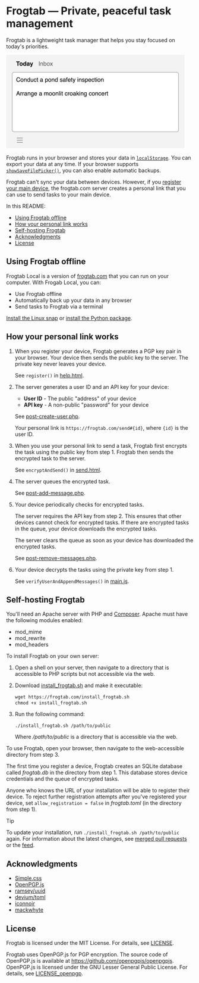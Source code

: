# Frogtab — Private, peaceful task management

Frogtab is a lightweight task manager that helps you stay focused on today's priorities.

<p><img alt="The Today view in Frogtab" src="./demo.png" width="480"></p>

Frogtab runs in your browser and stores your data in [`localStorage`](https://developer.mozilla.org/en-US/docs/Web/API/Window/localStorage). You can export your data at any time. If your browser supports [`showSaveFilePicker()`](https://developer.mozilla.org/en-US/docs/Web/API/Window/showSaveFilePicker), you can also enable automatic backups.

Frogtab can't sync your data between devices. However, if you [register your main device](https://frogtab.com/help#registering-for-a-personal-link), the frogtab.com server creates a personal link that you can use to send tasks to your main device.

In this README:

  - [Using Frogtab offline](#using-frogtab-offline)
  - [How your personal link works](#how-your-personal-link-works)
  - [Self-hosting Frogtab](#self-hosting-frogtab)
  - [Acknowledgments](#acknowledgments)
  - [License](#license)

## Using Frogtab offline

Frogtab Local is a version of [frogtab.com](https://frogtab.com) that you can run on your computer. With Frogab Local, you can:

  - Use Frogtab offline
  - Automatically back up your data in any browser
  - Send tasks to Frogtab via a terminal

[Install the Linux snap](https://snapcraft.io/frogtab) or [install the Python package](https://github.com/dwilding/frogtab/blob/main/local/README.md#frogtab-local).

## How your personal link works

 1. When you register your device, Frogtab generates a PGP key pair in your browser. Your device then sends the public key to the server. The private key never leaves your device.

    See `register()` in [help.html](app/help.html).

 2. The server generates a user ID and an API key for your device:

      - **User ID** - The public "address" of your device
      - **API key** - A non-public "password" for your device

    See [post-create-user.php](server/public/open/post-create-user.php).

    Your personal link is `https://frogtab.com/send#{id}`, where `{id}` is the user ID.

 3. When you use your personal link to send a task, Frogtab first encrypts the task using the public key from step 1. Frogtab then sends the encrypted task to the server.

    See `encryptAndSend()` in [send.html](app/send.html).

 4. The server queues the encrypted task.

    See [post-add-message.php](server/public/open/post-add-message.php).

 5. Your device periodically checks for encrypted tasks.

    The server requires the API key from step 2. This ensures that other devices cannot check for encrypted tasks. If there are encrypted tasks in the queue, your device downloads the encrypted tasks.

    The server clears the queue as soon as your device has downloaded the encrypted tasks.

    See [post-remove-messages.php](server/public/open/post-remove-messages.php).

 6. Your device decrypts the tasks using the private key from step 1.

    See `verifyUserAndAppendMessages()` in [main.js](app/main.js).

## Self-hosting Frogtab

You'll need an Apache server with PHP and [Composer](https://getcomposer.org/). Apache must have the following modules enabled:

  - mod_mime
  - mod_rewrite
  - mod_headers

To install Frogtab on your own server:

 1. Open a shell on your server, then navigate to a directory that is accessible to PHP scripts but not accessible via the web.

 2. Download [install_frogtab.sh](extra/install_frogtab.sh) and make it executable:

    ```
    wget https://frogtab.com/install_frogtab.sh
    chmod +x install_frogtab.sh
    ```

 3. Run the following command:

    ```
    ./install_frogtab.sh /path/to/public
    ```

    Where */path/to/public* is a directory that is accessible via the web.

To use Frogtab, open your browser, then navigate to the web-accessible directory from step 3.

The first time you register a device, Frogtab creates an SQLite database called *frogtab.db* in the directory from step 1. This database stores device credentials and the queue of encrypted tasks.

Anyone who knows the URL of your installation will be able to register their device. To reject further registration attempts after you've registered your device, set `allow_registration = false` in *frogtab.toml* (in the directory from step 1).

> [!TIP]
> To update your installation, run `./install_frogtab.sh /path/to/public` again. For information about the latest changes, see [merged pull requests](https://github.com/dwilding/frogtab/pulls?q=state%3Amerged+label%3Aserver+sort%3Acreated-desc) or the [feed](https://frogtab.com/changes.xml).

## Acknowledgments

  - [Simple.css](https://simplecss.org)
  - [OpenPGP.js](https://openpgpjs.org)
  - [ramsey/uuid](https://uuid.ramsey.dev)
  - [devium/toml](https://github.com/vanodevium/toml)
  - [iconnoir](https://iconoir.com)
  - [mackwhyte](https://www.fiverr.com/mackwhyte)

## License

Frogtab is licensed under the MIT License. For details, see [LICENSE](LICENSE).

Frogtab uses OpenPGP.js for PGP encryption. The source code of OpenPGP.js is available at https://github.com/openpgpjs/openpgpjs. OpenPGP.js is licensed under the GNU Lesser General Public License. For details, see [LICENSE_openpgp](LICENSE_openpgp).
